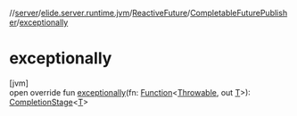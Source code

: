 //[server](../../../../index.md)/[elide.server.runtime.jvm](../../index.md)/[ReactiveFuture](../index.md)/[CompletableFuturePublisher](index.md)/[exceptionally](exceptionally.md)

# exceptionally

[jvm]\
open override fun [exceptionally](exceptionally.md)(fn: [Function](https://docs.oracle.com/javase/8/docs/api/java/util/function/Function.html)&lt;[Throwable](https://kotlinlang.org/api/latest/jvm/stdlib/kotlin/-throwable/index.html), out [T](index.md)&gt;): [CompletionStage](https://docs.oracle.com/javase/8/docs/api/java/util/concurrent/CompletionStage.html)&lt;[T](index.md)&gt;
